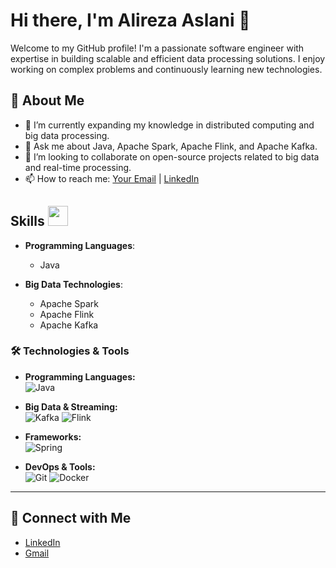 # Hi there, I'm Alireza Aslani 👋

Welcome to my GitHub profile! I'm a passionate software engineer with expertise in building scalable and efficient data processing solutions. I enjoy working on complex problems and continuously learning new technologies.

## 🚀 About Me

- 🌱 I’m currently expanding my knowledge in distributed computing and big data processing.
- 💬 Ask me about Java, Apache Spark, Apache Flink, and Apache Kafka.
- 👯 I’m looking to collaborate on open-source projects related to big data and real-time processing.
- 📫 How to reach me: [Your Email](mailto:your-email@example.com) | [LinkedIn](https://www.linkedin.com/in/alireza-aslani/)

<h2> Skills <img src = "https://media2.giphy.com/media/QssGEmpkyEOhBCb7e1/giphy.gif?cid=ecf05e47a0n3gi1bfqntqmob8g9aid1oyj2wr3ds3mg700bl&rid=giphy.gif" width = 32px> </h2>

- **Programming Languages**: 
  - Java
  
- **Big Data Technologies**:
  - Apache Spark
  - Apache Flink
  - Apache Kafka


### 🛠️ Technologies & Tools

- **Programming Languages:**  
  ![Java](https://img.shields.io/badge/Java-ED8B00?style=for-the-badge&logo=java&logoColor=white)

- **Big Data & Streaming:**  
  ![Kafka](https://img.shields.io/badge/Apache%20Kafka-231F20?style=for-the-badge&logo=apachekafka&logoColor=white)
  ![Flink](https://img.shields.io/badge/Apache%20Flink-E6526F?style=for-the-badge&logo=apacheflink&logoColor=white)

- **Frameworks:**  
  ![Spring](https://img.shields.io/badge/Spring-6DB33F?style=for-the-badge&logo=spring&logoColor=white)

- **DevOps & Tools:**  
  ![Git](https://img.shields.io/badge/Git-F05032?style=for-the-badge&logo=git&logoColor=white)
  ![Docker](https://img.shields.io/badge/Docker-2496ED?style=for-the-badge&logo=docker&logoColor=white)

---




## 🔗 Connect with Me

- [LinkedIn](https://www.linkedin.com/in/alireza-aslani-9a87baab/)
- [Gmail](alireza.a.eng@gmail.com)


